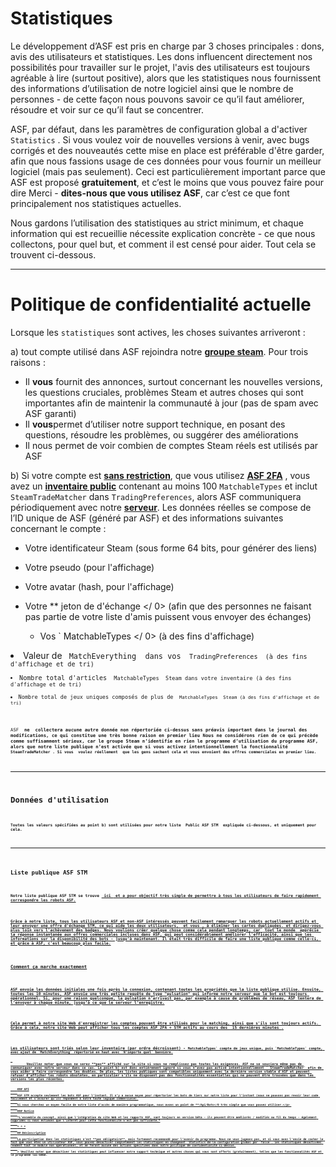 # Statistiques

Le développement d’ASF est pris en charge par 3 choses principales : dons, avis des utilisateurs et statistiques. Les dons influencent directement nos possibilités pour travailler sur le projet, l'avis des utilisateurs est toujours agréable à lire (surtout positive), alors que les statistiques nous fournissent des informations d’utilisation de notre logiciel ainsi que le nombre de personnes - de cette façon nous pouvons savoir ce qu’il faut améliorer, résoudre et voir sur ce qu’il faut se concentrer.

ASF, par défaut, dans les paramètres de configuration global a d'activer `Statistics` . Si vous voulez voir de nouvelles versions à venir, avec bugs corrigés et des nouveautés cette mise en place est préférable d'être garder, afin que nous fassions usage de ces données pour vous fournir un meilleur logiciel (mais pas seulement). Ceci est particulièrement important parce que ASF est proposé **gratuitement**, et c’est le moins que vous pouvez faire pour dire Merci - **dites-nous que vous utilisez ASF**, car c’est ce que font principalement nos statistiques actuelles.

Nous gardons l’utilisation des statistiques au strict minimum, et chaque information qui est recueillie nécessite explication concrète - ce que nous collectons, pour quel but, et comment il est censé pour aider. Tout cela se trouvent ci-dessous.

* * *

# Politique de confidentialité actuelle

Lorsque les `statistiques` sont actives, les choses suivantes arriveront :

a) tout compte utilisé dans ASF rejoindra notre **[groupe steam](https://steamcommunity.com/groups/ascfarm)**. Pour trois raisons :

* Il **vous** fournit des annonces, surtout concernant les nouvelles versions, les questions cruciales, problèmes Steam et autres choses qui sont importantes afin de maintenir la communauté à jour (pas de spam avec ASF garanti)
* Il **vous**permet d’utiliser notre support technique, en posant des questions, résoudre les problèmes, ou suggérer des améliorations
* Il nous permet de voir combien de comptes Steam réels est utilisés par ASF

b) Si votre compte est **[sans restriction](https://support.steampowered.com/kb_article.php?ref=3330-IAGK-7663)**, que vous utilisez **[ASF 2FA](https://github.com/JustArchiNET/ArchiSteamFarm/wiki/Two-factor-authentication#asf-2fa)** , vous avez un **[inventaire public](https://steamcommunity.com/my/edit/settings)** contenant au moins 100 `MatchableTypes` et inclut ` SteamTradeMatcher` dans `TradingPreferences`, alors ASF communiquera périodiquement avec notre **[serveur](https://asf.justarchi.net)**. Les données réelles se compose de l’ID unique de ASF (généré par ASF) et des informations suivantes concernant le compte :

* Votre identificateur Steam (sous forme 64 bits, pour générer des liens)
* Votre pseudo (pour l'affichage)
* Votre avatar (hash, pour l'affichage)
* Votre ** jeton de d'échange </ 0> (afin que des personnes ne faisant pas partie de votre liste d'amis puissent vous envoyer des échanges)</li> 
    
    * Vos ` MatchableTypes </ 0> (à des fins d'affichage)</li>
<li>Valeur de <code> MatchEverything </ 0> dans vos <code> TradingPreferences </ 0> (à des fins d'affichage et de tri)</li>
<li>Nombre total d'articles <code> MatchableTypes </ 0> Steam dans votre inventaire (à des fins d'affichage et de tri)</li>
<li>Nombre total de jeux uniques composés de plus de <code> MatchableTypes </ 0> Steam (à des fins d'affichage et de tri)</li>
</ul>

<p>ASF <strong> ne </ 0> collectera aucune autre donnée non répertoriée ci-dessus sans préavis important dans le journal des modifications, ce qui constitue une très bonne raison en premier lieu Nous ne considérons rien de ce qui précède comme suffisamment sérieux, car le groupe Steam n’identifie en rien le programme d’utilisation du programme ASF, alors que notre liste publique n’est activée que si vous activez intentionnellement la fonctionnalité <code> SteamTradeMatcher </ 0>. Si vous <strong> voulez réellement </ 1> que les gens sachent cela et vous envoient des offres commerciales en premier lieu.</p>

<hr />

<h1>Données d'utilisation</h1>

<p>Toutes les valeurs spécifiées au point b) sont utilisées pour notre liste <strong> Public ASF STM </ 0> expliquée ci-dessous, et uniquement pour cela.</p>

<hr />

<h2>Liste publique ASF STM</h2>

<p>Notre liste publique ASF STM se trouve <strong><a href="https://asf.justarchi.net/STM"> ici </ 0> et a pour objectif très simple de permettre à tous les utilisateurs de faire rapidement correspondre les robots ASF.</p>

<p>Grâce à notre liste, tous les utilisateurs ASF et non-ASF intéressés peuvent facilement remarquer les robots actuellement actifs et leur envoyer une offre d'échange STM, ce qui aide les deux utilisateurs, <strong> et vous </ 0>, à éliminer les cartes dupliquées. et dirigez-vous plus loin vers l'achèvement des badges. Nous voulions créer quelque chose comme cela pendant longtemps, car <strong> tout le monde </ 0> apprécie la réponse instantanée aux offres commerciales incluses dans ASF, qui peut considérablement améliorer l'efficacité, ainsi que les informations sur la disponibilité des bots - jusqu'à maintenant. Il était très difficile de faire une liste publique comme celle-ci, et grâce à ASF, c'est beaucoup plus facile.</p>

<h3>Comment ça marche exactement</h3>

<p>ASF envoie les données initiales une fois après la connexion, contenant toutes les propriétés que la liste publique utilise. Ensuite, toutes les 10 minutes, ASF envoie une très petite requête de type "pulsation" qui informe notre serveur que le bot est toujours opérationnel. Si, pour une raison quelconque, la pulsation n’arrivait pas, par exemple à cause de problèmes de réseau, ASF tentera de l’envoyer à chaque minute, jusqu’à ce que le serveur l’enregistre.</p>

<p>Cela permet à notre site Web d'enregistrer les comptes pouvant être utilisés pour le matching, ainsi que s'ils sont toujours actifs. Grâce à cela, notre site Web peut afficher tous les comptes ASF 2FA + STM actifs au cours des <strong> 15 dernières minutes </ 0>.</p>

<p>Les utilisateurs sont triés selon leur inventaire (par ordre décroissant) - <code>MatchableTypes` compte de jeux unique, puis `MatchableTypes` compte, avec ajout de `MatchEverything` répertorié en haut avec `N'importe quel` bannière.</p> 
        Veuillez noter que vous ne serez **pas** affiché sur le site si vous ne remplissez pas toutes les exigences. ASF ne se souciera même pas de communiquer avec notre serveur dans ce cas. Le point b) est donc entièrement ignoré si vous n’avez pas activé intentionnellement ` SteamTradeMatcher` afin de vous aider à faire correspondre les doubles. De plus, les listes publiques sont compatibles uniquement avec la dernière version stable d'ASF et peuvent refuser d'afficher les robots obsolètes, en particulier s'ils ne disposent pas des fonctionnalités essentielles qui ne peuvent être trouvées que dans les versions les plus récentes.
        
        ### API
        
        ASF STM accepte seulement les bots ASF pour l’instant. Il n’y a aucun moyen pour répertorier les bots de tiers sur notre liste pour l’instant (nous ne pouvons pas revoir leur code facilement et s’assurer qu’ils répondent à notre toute logique commerciale).
        
        Si vous cherchez un moyen facile de notre liste d’accès de manière programmatique, nous avons un point de **/Api/Bots</0 très simple que vous pouvez utiliser.</p> 
        
        ### Notice
        
        *L'ensemble du concept, ainsi que l'intégration du site Web et les rapports ASF, sont toujours en version bêta - ils peuvent être améliorés / modifiés au fil du temps - également supprimés si nous estimons que l'intérêt pour cette fonctionnalité n'est pas suffisante.*
        
        * * *
        
        ## Désinscription
        
        La participation dans les statistiques n’est **pas obligatoire**, mais fortement recommandé pour l’avenir du programme. Nous ne vous jugeons pas, et si vous avez l'envie de cacher le fait que vous êtes un utilisateur ASF, vous pouvez désactiver complètement les statistiques en changeant `Statistics`de la configuration global par `false`. Les statistiques désactivées rendent tout le module non opérationnel, et ne feront aucune des actions spécifiées dans notre politique de confidentialité ci-dessus.
        
        > Veuillez noter que désactiver les statistiques peut influencer notre support technique et autres choses qui vous sont offerts (gratuitement), telles que les fonctionnalités ASF et le programme lui-même.